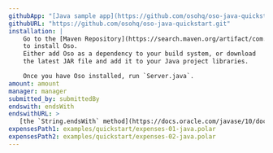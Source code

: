 ```yaml
---
githubApp: "[Java sample app](https://github.com/osohq/oso-java-quickstart)"
githubURL: "https://github.com/osohq/oso-java-quickstart.git"
installation: |
    Go to the [Maven Repository](https://search.maven.org/artifact/com.osohq/oso)
    to install Oso.
    Either add Oso as a dependency to your build system, or download
    the latest JAR file and add it to your Java project libraries.

    Once you have Oso installed, run `Server.java`.
amount: amount
manager: manager
submitted_by: submittedBy
endswith: endsWith
endswithURL: >
   [the `String.endsWith` method](https://docs.oracle.com/javase/10/docs/api/java/lang/String.html#endsWith(java.lang.String))
expensesPath1: examples/quickstart/expenses-01-java.polar
expensesPath2: examples/quickstart/expenses-02-java.polar
---
```

